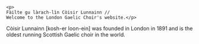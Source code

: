     <p>
    Fàilte gu làrach-lìn Còisir Lunnainn //
    Welcome to the London Gaelic Choir's website.</p>
<p>
    Còisir Lunnainn [kosh-er loon-ein] was founded in London in
    1891 and is the oldest running Scottish Gaelic choir in the world.</p>   
